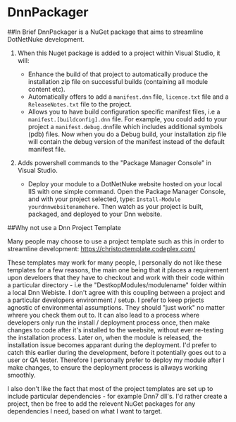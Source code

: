 # DnnPackager

##In Brief
DnnPackager is a NuGet package that aims to streamline DotNetNuke development.

1. When this Nuget package is added to a project within Visual Studio, it will:
    - Enhance the build of that project to automatically produce the installation zip file on successful builds (containing all module content etc).
    - Automatically offers to add a `manifest.dnn` file, `licence.txt` file and a `ReleaseNotes.txt` file to the project.
    - Allows you to have build configuration specific manifest files, i.e a `manifest.[buildconfig].dnn` file. For example, you could add to your project a `manifest.debug.dnn`file which includes additional symbols (pdb) files. Now when you do a Debug build, your installation zip file will contain the debug version of the manifest instead of the default manifest file.

2. Adds powershell commands to the "Package Manager Console" in Visual Studio.
    - Deploy your module to a DotNetNuke website hosted on your local IIS with one simple command. Open the Package Manager Console, and with your project selected, type: `Install-Module yourdnnwebsitenamehere`. Then watch as your project is built, packaged, and deployed to your Dnn website. 

##Why not use a Dnn Project Template

Many people may choose to use a project template such as this in order to streamline development: https://christoctemplate.codeplex.com/

These templates may work for many people, I personally do not like these templates for a few reasons, the main one being that it places a requirement upon develoers that they have to checkout and work with their code within a particular directory - i.e the "DestkopModules/modulename" folder within a local Dnn Webiste. I don't agree with this coupling between a project and a particular developers environment / setup. I prefer to keep prjects agnostic of environmental assumptions. They should "just work" no matter whrere you check them out to. It can also lead to a process where developers only run the install / deployment process once, then make changes to code after it's installed to the weebsite, without ever re-testing the installation process. Later on, when the module is released, the installation issue becomes apparant during the deployment. I'd prefer to catch this earlier during the development, before it potentially goes out to a user or QA tester. Therefore I personally prefer to deploy my module after I make changes, to ensure the deployment process is allways working smoothly.

I also don't like the fact that most of the project templates are set up to include particular dependencies - for example Dnn7 dll's. I'd rather create a project, then be free to add the relevent NuGet packages for any dependencies I need, based on what I want to target. 


